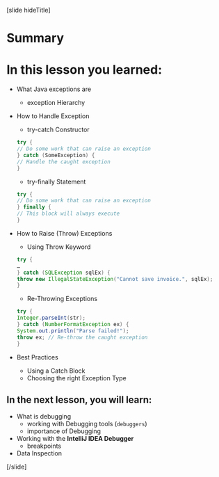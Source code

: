 [slide hideTitle]
# Summary

# In this lesson you learned:

- What Java exceptions are
    - exception Hierarchy
- How to Handle Exception
    - try-catch Constructor
    ```java 
    try {
    // Do some work that can raise an exception
    } catch (SomeException) {
    // Handle the caught exception
    }
    ```

    - try-finally Statement
    ```java 
    try {
    // Do some work that can raise an exception
    } finally {
    // This block will always execute
    }
    ```

- How to Raise (Throw) Exceptions
    - Using Throw Keyword
    ```java
    try {
    …
    } catch (SQLException sqlEx) {
    throw new IllegalStateException("Cannot save invoice.", sqlEx);
    }
    ```
    - Re-Throwing Exceptions
    ```java
    try {
    Integer.parseInt(str);
    } catch (NumberFormatException ex) {
    System.out.println("Parse failed!");
    throw ex; // Re-throw the caught exception
    }
    ```
- Best Practices
    - Using a Catch Block
    - Choosing the right Exception Type 

## In the next lesson, you will learn:

- What is debugging
    - working with Debugging tools (`debuggers`)
    - importance of Debugging
- Working with the **IntelliJ IDEA Debugger**
    - breakpoints
- Data Inspection

[/slide]